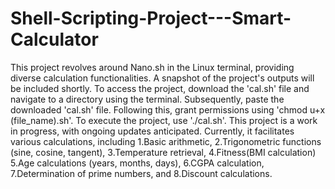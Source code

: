 # Shell-Scripting-Project---Smart-Calculator
This project revolves around Nano.sh in the Linux terminal, providing diverse calculation functionalities. A snapshot of the project's outputs will be included shortly. To access the project, download the 'cal.sh' file and navigate to a directory using the terminal. Subsequently, paste the downloaded 'cal.sh' file. Following this, grant permissions using 'chmod u+x (file_name).sh'. To execute the project, use './cal.sh'. 
This project is a work in progress, with ongoing updates anticipated. Currently, it facilitates various calculations, including 
1.Basic arithmetic, 
2.Trigonometric functions (sine, cosine, tangent), 
3.Temperature retrieval, 
4.Fitness(BMI calculation) 
5.Age calculations (years, months, days), 
6.CGPA calculation, 
7.Determination of prime numbers, and 
8.Discount calculations.

